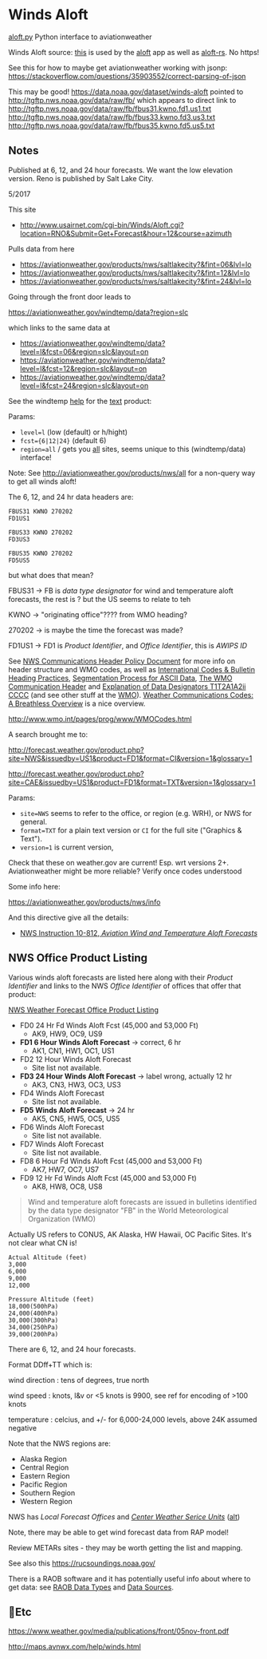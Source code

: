 # Winds Aloft

[aloft.py](https://github.com/natemara/aloft.py) Python interface to aviationweather

Winds Aloft source: [this](http://winds-aloft.mohawkapps.com/winds) is used by the [aloft](https://github.com/OTGApps/aloft) app as well as [aloft-rs](https://github.com/natemara/aloft-rs). No https!

See this for how to maybe get aviationweather working with jsonp:
https://stackoverflow.com/questions/35903552/correct-parsing-of-json


This may be good!
https://data.noaa.gov/dataset/winds-aloft
pointed to
http://tgftp.nws.noaa.gov/data/raw/fb/
which appears to direct link to 
http://tgftp.nws.noaa.gov/data/raw/fb/fbus31.kwno.fd1.us1.txt
http://tgftp.nws.noaa.gov/data/raw/fb/fbus33.kwno.fd3.us3.txt
http://tgftp.nws.noaa.gov/data/raw/fb/fbus35.kwno.fd5.us5.txt

## Notes

Published at 6, 12, and 24 hour forecasts. We want the low elevation version. Reno is published by Salt Lake City.

5/2017

This site

* http://www.usairnet.com/cgi-bin/Winds/Aloft.cgi?location=RNO&Submit=Get+Forecast&hour=12&course=azimuth

Pulls data from here

* https://aviationweather.gov/products/nws/saltlakecity?&fint=06&lvl=lo
* https://aviationweather.gov/products/nws/saltlakecity?&fint=12&lvl=lo
* https://aviationweather.gov/products/nws/saltlakecity?&fint=24&lvl=lo

Going through the front door leads to 

https://aviationweather.gov/windtemp/data?region=slc

which links to the same data at

* https://aviationweather.gov/windtemp/data?level=l&fcst=06&region=slc&layout=on
* https://aviationweather.gov/windtemp/data?level=l&fcst=12&region=slc&layout=on
* https://aviationweather.gov/windtemp/data?level=l&fcst=24&region=slc&layout=on

See the windtemp [help](https://aviationweather.gov/windtemp/help) for the [text](https://www.aviationweather.gov/windtemp/help?page=text) product:

Params:

* `level=l` (low (default) or h/hight)
* `fcst={6|12|24}` (default 6)
* `region=all` / gets you [all](https://aviationweather.gov/windtemp/data?level=l&fcst=06&region=all&layout=off) sites, seems unique to this (windtemp/data) interface!

Note: See http://aviationweather.gov/products/nws/all for a non-query way to get all winds aloft!


The 6, 12, and 24 hr data headers are:

    FBUS31 KWNO 270202
    FD1US1
    
    FBUS33 KWNO 270202
    FD3US3
    
    FBUS35 KWNO 270202
    FD5US5

but what does that mean?

FBUS31 &rarr; FB is *data type designator* for wind and temperature aloft forecasts, the rest is ? but the US seems to relate to teh 

KWNO &rarr; "originating office"???? from WMO heading?

270202 &rarr; is maybe the time the forecast was made?

FD1US1 &rarr; FD1 is *Product Identifier*, and *Office Identifier*, this is *AWIPS ID*

See [NWS Communications Header Policy Document](http://www.nws.noaa.gov/tg/awips) for more info on header structure and WMO codes, as well as [International Codes & Bulletin Heading Practices](http://www.nws.noaa.gov/tg/metcode), [Segmentation Process for ASCII Data](https://www.weather.gov/tg/segment), [The WMO Communication Header](https://www.weather.gov/tg/headef) and [Explanation of Data Designators T1T2A1A2ii CCCC](http://www.wmo.int/pages/prog/www/ois/Operational_Information/Publications/WMO_386/AHLsymbols/AHLsymbols_en.html) (and see other stuff at the [WMO](https://www.wmo.int/pages/index_en.html)). [Weather Communications Codes: A Breathless Overview](http://www.ominous-valve.com/wx_codes.txt) is a nice overview.

http://www.wmo.int/pages/prog/www/WMOCodes.html

A search brought me to:

http://forecast.weather.gov/product.php?site=NWS&issuedby=US1&product=FD1&format=CI&version=1&glossary=1

http://forecast.weather.gov/product.php?site=CAE&issuedby=US1&product=FD1&format=TXT&version=1&glossary=1

Params:

* `site=NWS` seems to refer to the office, or region (e.g. WRH), or NWS for general. 
* `format=TXT` for a plain text version or `CI` for the full site ("Graphics & Text").
* `version=1` is current version, 

Check that these on weather.gov are current! Esp. wrt versions 2+. Aviationweather might be more reliable? Verify once codes understood

Some info here:

https://aviationweather.gov/products/nws/info

And this directive give all the details:

* [NWS Instruction 10-812, *Aviation Wind and Temperature Aloft Forecasts*](http://www.nws.noaa.gov/directives/sym/pd01008012curr.pdf)

## NWS Office Product Listing

Various winds aloft forecasts are listed here along with their *Product Identifier* and links to the NWS *Office Identifier* of offices that offer that product:

[NWS Weather Forecast Office Product Listing](https://forecast.weather.gov/product_types.php?site=NWS)

* FD0 24 Hr Fd Winds Aloft Fcst (45,000 and 53,000 Ft)
    * AK9, HW9, OC9, US9
* **FD1 6 Hour Winds Aloft Forecast** &rarr; correct, 6 hr
    * AK1, CN1, HW1, OC1, US1
* FD2	12 Hour Winds Aloft Forecast
    * Site list not available.
* **FD3 24 Hour Winds Aloft Forecast** &rarr; label wrong, actually 12 hr
    * AK3, CN3, HW3, OC3, US3
* FD4	Winds Aloft Forecast
    * Site list not available.
* **FD5 Winds Aloft Forecast** &rarr; 24 hr
    * AK5, CN5, HW5, OC5, US5 
* FD6 Winds Aloft Forecast
    * Site list not available.
* FD7 Winds Aloft Forecast
    * Site list not available.
* FD8 6 Hour Fd Winds Aloft Fcst (45,000 and 53,000 Ft)
    * AK7, HW7, OC7, US7
* FD9 12 Hr Fd Winds Aloft Fcst (45,000 and 53,000 Ft)
    * AK8, HW8, OC8, US8


>  Wind and temperature aloft forecasts are issued in bulletins identified by the data type designator "FB" in the World Meteorological Organization (WMO)

Actually US refers to CONUS, AK Alaska, HW Hawaii, OC Pacific Sites. It's not clear what CN is!

    Actual Altitude (feet)
    3,000
    6,000
    9,000
    12,000
    
    Pressure Altitude (feet)
    18,000(500hPa)
    24,000(400hPa)
    30,000(300hPa)
    34,000(250hPa)
    39,000(200hPa)

There are 6, 12, and 24 hour forecasts.

Format DDff+TT which is:

wind direction
: tens of degrees, true north

wind speed
: knots, l&v or <5 knots is 9900, see ref for encoding of >100 knots

temperature
: celcius, and +/- for 6,000-24,000 levels, above 24K assumed negative

Note that the NWS regions are:

* Alaska Region
* Central Region
* Eastern Region
* Pacific Region
* Southern Region
* Western Region

NWS has *Local Forecast Offices* and [*Center Weather Serice Units*](http://www.nws.noaa.gov/aviation/pages/CWSU/CWSU.php) ([alt](https://aviationweather.gov/cwamis))

Note, there may be able to get wind forecast data from RAP model!

Review METARs sites - they may be worth getting the list and mapping.

See also this https://rucsoundings.noaa.gov/

There is a RAOB software and it has potentially useful info about where to get data: see [RAOB Data Types](http://raob.com/data_type.php) and [Data Sources](http://raob.com/data_sources.php).



## Etc

https://www.weather.gov/media/publications/front/05nov-front.pdf

http://maps.avnwx.com/help/winds.html
